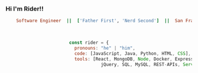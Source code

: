 ### Hi I'm Rider!!                                                  

```ruby
    Software Engineer  ||  ['Father First', 'Nerd Second']  ||  San Francisco State University Grad & UC Davis Certified
```
<br>

```javascript
                        const rider = {
                          pronouns: "he" | "him",
                          code: [JavaScript, Java, Python, HTML, CSS],
                          tools: [React, MongoDB, Node, Docker, Express.js, OOP, TDD
                                    jQuery, SQL, MySQL, REST-APIs, Server-Side API's]
```
